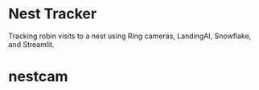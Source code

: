 # Nest Tracker

Tracking robin visits to a nest using Ring cameras, LandingAI, Snowflake, and Streamlit.


# nestcam
